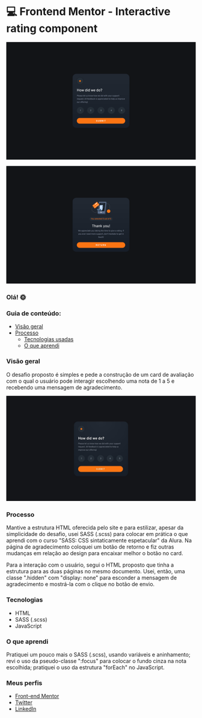 # 💻 Frontend Mentor - Interactive rating component

![Prévia da minha resolução para o desafio, página de avaliação](./design/screenshot-1.png)

![Prévia da minha resolução para o desafio, página de agradecimento](./design/screenshot-2.png)

### Olá! 🌞

### Guia de conteúdo:

- [Visão geral](#visao-geral)
- [Processo](#processo)
  - [Tecnologias usadas](#tecnologias)
  - [O que aprendi](#o-que-aprendi)

### Visão geral
O desafio proposto é simples e pede a construção de um card de avaliação com o qual o usuário pode interagir escolhendo uma nota de 1 a 5 e recebendo uma mensagem de agradecimento.

![Prévia do design para a construção do card (desktop).](./design/desktop-design.jpg)

### Processo
Mantive a estrutura HTML oferecida pelo site e para estilizar, apesar da simplicidade do desafio, usei SASS (.scss) para colocar em prática o que aprendi com o curso "SASS: CSS sintaticamente espetacular" da Alura. Na página de agradecimento coloquei um botão de retorno e fiz outras mudanças em relação ao design para encaixar melhor o botão no card.

Para a interação com o usuário, segui o HTML proposto que tinha a estrutura para as duas páginas no mesmo documento. Usei, então, uma classe ".hidden" com "display: none" para esconder a mensagem de agradecimento e mostrá-la com o clique no botão de envio.

### Tecnologias
- HTML
- SASS (.scss)
- JavaScript

### O que aprendi
Pratiquei um pouco mais o SASS (.scss), usando variáveis e aninhamento; revi o uso da pseudo-classe ":focus" para colocar o fundo cinza na nota escolhida; pratiquei o uso da estrutura "forEach" no JavaScript. 

### Meus perfis
   - [Front-end Mentor](https://www.frontendmentor.io/profile/instmi)
   - [Twitter](https://twitter.com/instmi_studies)
   - [LinkedIn](https://www.linkedin.com/in/milenaoandrade/)